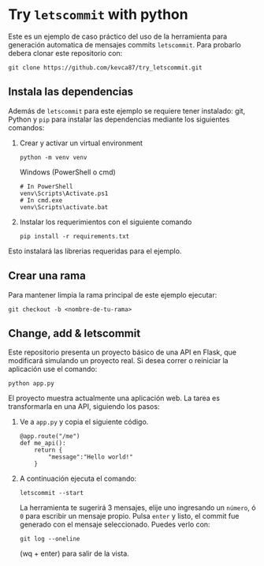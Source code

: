 # Try `letscommit` with python
Este es un ejemplo de caso práctico del uso de la herramienta para generación automatica de mensajes commits `letscommit`.
Para probarlo debera clonar este repositorio con:
```
git clone https://github.com/kevca87/try_letscommit.git
```

## Instala las dependencias
Además de `letscommit` para este ejemplo se requiere tener instalado: git, Python y `pip`  para instalar las dependencias mediante los siguientes comandos:
1. Crear y activar un virtual environment
    ```
    python -m venv venv
    ```
    Windows (PowerShell o cmd)
    ```
    # In PowerShell
    venv\Scripts\Activate.ps1
    # In cmd.exe
    venv\Scripts\activate.bat
    ```
2. Instalar los requerimientos con el siguiente comando
    ```
    pip install -r requirements.txt
    ```
Esto instalará las librerias requeridas para el ejemplo.

## Crear una rama
Para mantener limpia la rama principal de este ejemplo ejecutar:
```
git checkout -b <nombre-de-tu-rama>
```

## Change, add & letscommit
Este repositorio presenta un proyecto básico de una API en Flask, que modificará simulando un proyecto real.
Si desea correr o reiniciar la aplicación use el comando:
```
python app.py
```
El proyecto muestra actualmente una aplicación web. La tarea es transformarla en una API, siguiendo los pasos:
1. Ve a `app.py` y copia el siguiente código.
    ```
    @app.route("/me")
    def me_api():
        return {
            "message":"Hello world!"
        }
    ```
2. A continuación ejecuta el comando:
    ```
    letscommit --start
    ```
    La herramienta te sugerirá 3 mensajes, elije uno ingresando un `número`, ó `0` para escribir un mensaje propio.
    Pulsa `enter` y listo, el commit fue generado con el mensaje seleccionado.
    Puedes verlo con:
    ```
    git log --oneline
    ```
    (wq + enter) para salir de la vista.
